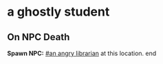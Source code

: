 # a ghostly student
## On NPC Death

**Spawn NPC:**  [\#an angry librarian](/npc/111015) at this location.
end